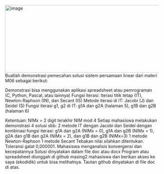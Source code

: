 <img width="1580" height="222" alt="image" src="https://github.com/user-attachments/assets/1d92f1d3-8098-40cc-8157-a23088cf6a99" />
Buatlah demonstrasi pemecahan solusi sistem persamaan linear dari materi M06 sebagai berikut:

Demonstrasi bisa menggunakan aplikasi spreadsheet atau pemrograman (C, Python, Pascal, atau lainnya)
Fungsi iterasi: Iterasi titik tetap (IT), Newton-Raphson (IN), dan Secant (IS)
Metode iterasi di IT: Jacobi (J) dan Seidel (S)
Fungsi iterasi g1, g2 di IT: g1A dan g2A (halaman 5), g1B dan g2B  (halaman 6)

Ketentuan: 
NIMx = 2 digit terakhir NIM mod 4
Setiap mahasiswa melakukan demonstrasi 4 solusi sbb:
2 metode IT dengan Jacobi dan Seidel dengan kombinasi fungsi iterasi: g1A dan g2A (NIMx = 0), g1A dan g2B (NIMx = 1), g2A dan g1B dan g2A (NIMx = 2), dan g1B dan g2B (NIMx=3)
1 metode Newton-Raphson
1 metode Secant 
Tebakan nilai silahkan ditentukan. Toleransi galat 0,000001.
Mahasiswa menganalisis konvergensi dan kecepatannya
Solusi dinyatakan dalam file doc atau docx 
Program atau spreadsheet diunggah di github masing2 mahasiswa dan berikan akses ke saya (ekodidik) untuk bisa melihatnya. Tautan github dinyatakan di file doc di atas.
